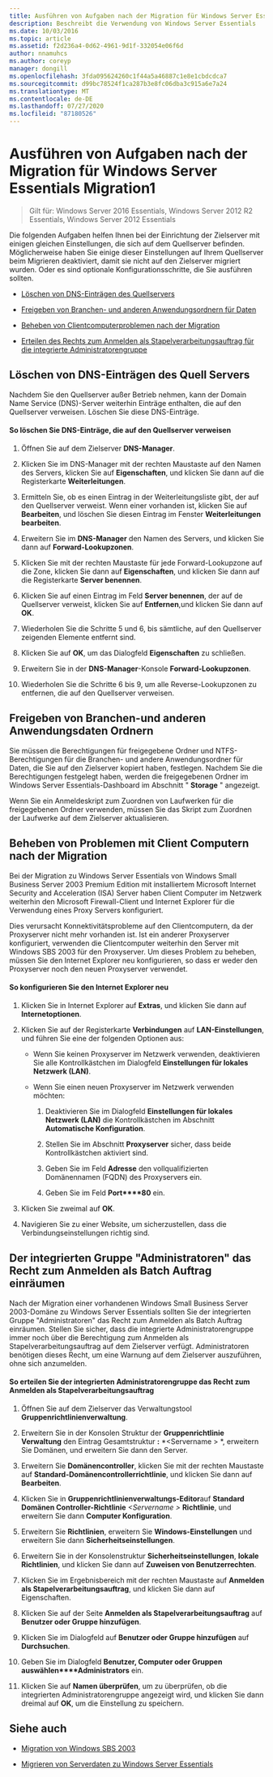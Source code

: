 ```yaml
---
title: Ausführen von Aufgaben nach der Migration für Windows Server Essentials Migration1
description: Beschreibt die Verwendung von Windows Server Essentials
ms.date: 10/03/2016
ms.topic: article
ms.assetid: f2d236a4-0d62-4961-9d1f-332054e06f6d
author: nnamuhcs
ms.author: coreyp
manager: dongill
ms.openlocfilehash: 3fda095624260c1f44a5a46887c1e8e1cbdcdca7
ms.sourcegitcommit: d99bc78524f1ca287b3e8fc06dba3c915a6e7a24
ms.translationtype: MT
ms.contentlocale: de-DE
ms.lasthandoff: 07/27/2020
ms.locfileid: "87180526"
---
```

# <a name="perform-post-migration-tasks-for-windows-server-essentials-migration1"></a>Ausführen von Aufgaben nach der Migration für Windows Server Essentials Migration1

>Gilt für: Windows Server 2016 Essentials, Windows Server 2012 R2 Essentials, Windows Server 2012 Essentials

Die folgenden Aufgaben helfen Ihnen bei der Einrichtung der Zielserver mit einigen gleichen Einstellungen, die sich auf dem Quellserver befinden. Möglicherweise haben Sie einige dieser Einstellungen auf Ihrem Quellserver beim Migrieren deaktiviert, damit sie nicht auf den Zielserver migriert wurden. Oder es sind optionale Konfigurationsschritte, die Sie ausführen sollten.


-   [Löschen von DNS-Einträgen des Quellservers](Perform-post-migration-tasks-for-Windows-Server-Essentials-migration.md#BKMK_DeleteDNSEntries)

-   [Freigeben von Branchen- und anderen Anwendungsordnern für Daten](Perform-post-migration-tasks-for-Windows-Server-Essentials-migration.md#BKMK_ShareLineOfBusinessAndOtherApplications)

-   [Beheben von Clientcomputerproblemen nach der Migration](Perform-post-migration-tasks-for-Windows-Server-Essentials-migration.md#BKMK_FixClientComputerIssuesAfterMigrating)

-   [Erteilen des Rechts zum Anmelden als Stapelverarbeitungsauftrag für die integrierte Administratorengruppe](Perform-post-migration-tasks-for-Windows-Server-Essentials-migration.md#BKMK_AdminGroup)


##  <a name="delete-dns-entries-of-the-source-server"></a><a name="BKMK_DeleteDNSEntries"></a>Löschen von DNS-Einträgen des Quell Servers
 Nachdem Sie den Quellserver außer Betrieb nehmen, kann der Domain Name Service (DNS)-Server weiterhin Einträge enthalten, die auf den Quellserver verweisen. Löschen Sie diese DNS-Einträge.

#### <a name="to-delete-dns-entries-that-point-to-the-source-server"></a>So löschen Sie DNS-Einträge, die auf den Quellserver verweisen

1.  Öffnen Sie auf dem Zielserver **DNS-Manager**.

2.  Klicken Sie im DNS-Manager mit der rechten Maustaste auf den Namen des Servers, klicken Sie auf **Eigenschaften**, und klicken Sie dann auf die Registerkarte **Weiterleitungen**.

3.  Ermitteln Sie, ob es einen Eintrag in der Weiterleitungsliste gibt, der auf den Quellserver verweist. Wenn einer vorhanden ist, klicken Sie auf **Bearbeiten**, und löschen Sie diesen Eintrag im Fenster **Weiterleitungen bearbeiten**.

4.  Erweitern Sie im **DNS-Manager** den Namen des Servers, und klicken Sie dann auf **Forward-Lookupzonen**.

5.  Klicken Sie mit der rechten Maustaste für jede Forward-Lookupzone auf die Zone, klicken Sie dann auf **Eigenschaften**, und klicken Sie dann auf die Registerkarte **Server benennen**.

6.  Klicken Sie auf einen Eintrag im Feld **Server benennen**, der auf de Quellserver verweist, klicken Sie auf **Entfernen**,und klicken Sie dann auf **OK**.

7.  Wiederholen Sie die Schritte 5 und 6, bis sämtliche, auf den Quellserver zeigenden Elemente entfernt sind.

8.  Klicken Sie auf **OK**, um das Dialogfeld **Eigenschaften** zu schließen.

9. Erweitern Sie in der **DNS-Manager**-Konsole **Forward-Lookupzonen**.

10. Wiederholen Sie die Schritte 6 bis 9, um alle Reverse-Lookupzonen zu entfernen, die auf den Quellserver verweisen.

##  <a name="share-line-of-business-and-other-application-data-folders"></a><a name="BKMK_ShareLineOfBusinessAndOtherApplications"></a>Freigeben von Branchen-und anderen Anwendungsdaten Ordnern
 Sie müssen die Berechtigungen für freigegebene Ordner und NTFS-Berechtigungen für die Branchen- und andere Anwendungsordner für Daten, die Sie auf den Zielserver kopiert haben, festlegen. Nachdem Sie die Berechtigungen festgelegt haben, werden die freigegebenen Ordner im Windows Server Essentials-Dashboard im Abschnitt " **Storage** " angezeigt.

 Wenn Sie ein Anmeldeskript zum Zuordnen von Laufwerken für die freigegebenen Ordner verwenden, müssen Sie das Skript zum Zuordnen der Laufwerke auf dem Zielserver aktualisieren.

##  <a name="fix-client-computer-issues-after-migrating"></a><a name="BKMK_FixClientComputerIssuesAfterMigrating"></a>Beheben von Problemen mit Client Computern nach der Migration
 Bei der Migration zu Windows Server Essentials von Windows Small Business Server 2003 Premium Edition mit installiertem Microsoft Internet Security and Acceleration (ISA) Server haben Client Computer im Netzwerk weiterhin den Microsoft Firewall-Client und Internet Explorer für die Verwendung eines Proxy Servers konfiguriert.

 Dies verursacht Konnektivitätsprobleme auf den Clientcomputern, da der Proxyserver nicht mehr vorhanden ist. Ist ein anderer Proxyserver konfiguriert, verwenden die Clientcomputer weiterhin den Server mit Windows SBS 2003 für den Proxyserver. Um dieses Problem zu beheben, müssen Sie den Internet Explorer neu konfigurieren, so dass er weder den Proxyserver noch den neuen Proxyserver verwendet.

#### <a name="to-reconfigure-internet-explorer"></a>So konfigurieren Sie den Internet Explorer neu

1.  Klicken Sie in Internet Explorer auf **Extras**, und klicken Sie dann auf **Internetoptionen**.

2.  Klicken Sie auf der Registerkarte **Verbindungen** auf **LAN-Einstellungen**, und führen Sie eine der folgenden Optionen aus:

    -   Wenn Sie keinen Proxyserver im Netzwerk verwenden, deaktivieren Sie alle Kontrollkästchen im Dialogfeld **Einstellungen für lokales Netzwerk (LAN)**.

    -   Wenn Sie einen neuen Proxyserver im Netzwerk verwenden möchten:

        1.  Deaktivieren Sie im Dialogfeld **Einstellungen für lokales Netzwerk (LAN)** die Kontrollkästchen im Abschnitt **Automatische Konfiguration**.

        2.  Stellen Sie im Abschnitt **Proxyserver** sicher, dass beide Kontrollkästchen aktiviert sind.

        3.  Geben Sie im Feld **Adresse** den vollqualifizierten Domänennamen (FQDN) des Proxyservers ein.

        4.  Geben Sie im Feld **Port****80** ein.

3.  Klicken Sie zweimal auf **OK**.

4.  Navigieren Sie zu einer Website, um sicherzustellen, dass die Verbindungseinstellungen richtig sind.

##  <a name="give-the-built-in-administrators-group-the-right-to-log-on-as-a-batch-job"></a><a name="BKMK_AdminGroup"></a>Der integrierten Gruppe "Administratoren" das Recht zum Anmelden als Batch Auftrag einräumen
 Nach der Migration einer vorhandenen Windows Small Business Server 2003-Domäne zu Windows Server Essentials sollten Sie der integrierten Gruppe "Administratoren" das Recht zum Anmelden als Batch Auftrag einräumen. Stellen Sie sicher, dass die integrierte Administratorengruppe immer noch über die Berechtigung zum Anmelden als Stapelverarbeitungsauftrag auf dem Zielserver verfügt. Administratoren benötigen dieses Recht, um eine Warnung auf dem Zielserver auszuführen, ohne sich anzumelden.

#### <a name="to-give-the-built-in-administrators-group-the-right-to-log-on-as-a-batch-job"></a>So erteilen Sie der integrierten Administratorengruppe das Recht zum Anmelden als Stapelverarbeitungsauftrag

1. Öffnen Sie auf dem Zielserver das Verwaltungstool **Gruppenrichtlinienverwaltung**.

2. Erweitern Sie in der Konsolen Struktur der **Gruppenrichtlinie Verwaltung** den Eintrag Gesamtstruktur **:** *<Servername \> *, erweitern Sie Domänen, und erweitern Sie dann den Server.

3. Erweitern Sie **Domänencontroller**, klicken Sie mit der rechten Maustaste auf **Standard-Domänencontrollerrichtlinie**, und klicken Sie dann auf **Bearbeiten**.

4. Klicken Sie in **Gruppenrichtlinienverwaltungs-Editor**auf **Standard Domänen Controller-Richtlinie** <em><Servername \> </em>**Richtlinie**, und erweitern Sie dann **Computer Konfiguration**.

5. Erweitern Sie **Richtlinien**, erweitern Sie **Windows-Einstellungen** und erweitern Sie dann **Sicherheitseinstellungen**.

6. Erweitern Sie in der Konsolenstruktur **Sicherheitseinstellungen**, **lokale Richtlinien**, und klicken Sie dann auf **Zuweisen von Benutzerrechten**.

7. Klicken Sie im Ergebnisbereich mit der rechten Maustaste auf **Anmelden als Stapelverarbeitungsauftrag**, und klicken Sie dann auf Eigenschaften.

8. Klicken Sie auf der Seite **Anmelden als Stapelverarbeitungsauftrag** auf **Benutzer oder Gruppe hinzufügen**.

9. Klicken Sie im Dialogfeld auf **Benutzer oder Gruppe hinzufügen** auf **Durchsuchen**.

10. Geben Sie im Dialogfeld **Benutzer, Computer oder Gruppen auswählen****Administrators** ein.

11. Klicken Sie auf **Namen überprüfen**, um zu überprüfen, ob die integrierten Administratorengruppe angezeigt wird, und klicken Sie dann dreimal auf **OK**, um die Einstellung zu speichern.

## <a name="see-also"></a>Siehe auch


-   [Migration von Windows SBS 2003](Migrate-Windows-Small-Business-Server-2003-to-Windows-Server-Essentials.md)

-   [Migrieren von Serverdaten zu Windows Server Essentials](Migrate-Server-Data-to-Windows-Server-Essentials.md)


